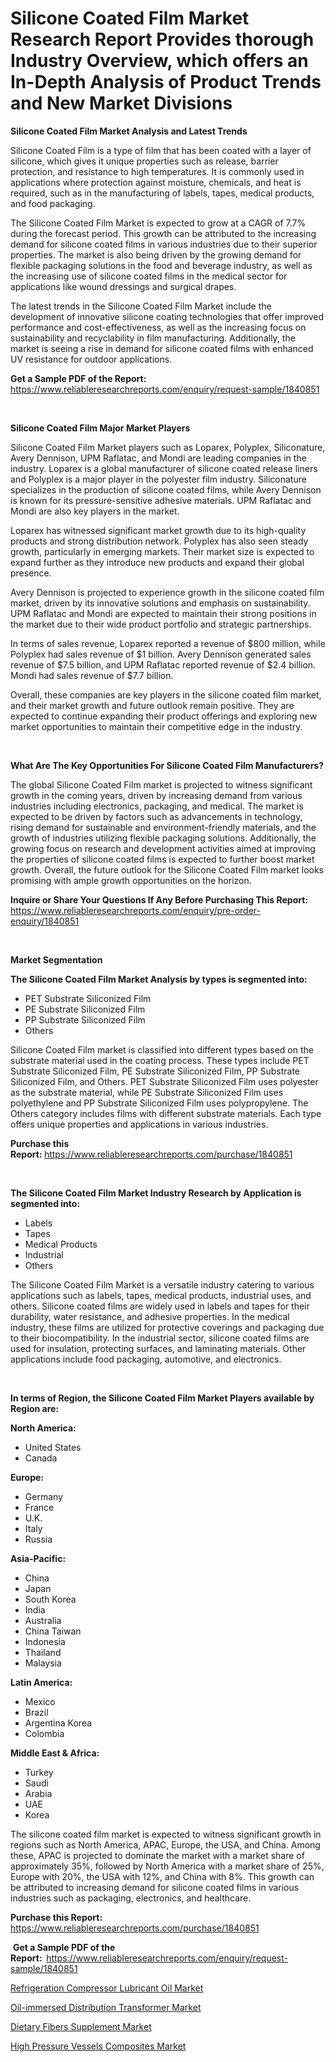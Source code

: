 <p><h1>Silicone Coated Film Market Research Report Provides thorough Industry Overview, which offers an In-Depth Analysis of Product Trends and New Market Divisions</h1></p><p><strong>Silicone Coated Film Market Analysis and Latest Trends</strong></p>
<p><p>Silicone Coated Film is a type of film that has been coated with a layer of silicone, which gives it unique properties such as release, barrier protection, and resistance to high temperatures. It is commonly used in applications where protection against moisture, chemicals, and heat is required, such as in the manufacturing of labels, tapes, medical products, and food packaging.</p><p>The Silicone Coated Film Market is expected to grow at a CAGR of 7.7% during the forecast period. This growth can be attributed to the increasing demand for silicone coated films in various industries due to their superior properties. The market is also being driven by the growing demand for flexible packaging solutions in the food and beverage industry, as well as the increasing use of silicone coated films in the medical sector for applications like wound dressings and surgical drapes.</p><p>The latest trends in the Silicone Coated Film Market include the development of innovative silicone coating technologies that offer improved performance and cost-effectiveness, as well as the increasing focus on sustainability and recyclability in film manufacturing. Additionally, the market is seeing a rise in demand for silicone coated films with enhanced UV resistance for outdoor applications.</p></p>
<p><strong>Get a Sample PDF of the Report:&nbsp;</strong> <a href="https://www.reliableresearchreports.com/enquiry/request-sample/1840851">https://www.reliableresearchreports.com/enquiry/request-sample/1840851</a></p>
<p>&nbsp;</p>
<p><strong>Silicone Coated Film Major Market Players</strong></p>
<p><p>Silicone Coated Film Market players such as Loparex, Polyplex, Siliconature, Avery Dennison, UPM Raflatac, and Mondi are leading companies in the industry. Loparex is a global manufacturer of silicone coated release liners and Polyplex is a major player in the polyester film industry. Siliconature specializes in the production of silicone coated films, while Avery Dennison is known for its pressure-sensitive adhesive materials. UPM Raflatac and Mondi are also key players in the market.</p><p>Loparex has witnessed significant market growth due to its high-quality products and strong distribution network. Polyplex has also seen steady growth, particularly in emerging markets. Their market size is expected to expand further as they introduce new products and expand their global presence.</p><p>Avery Dennison is projected to experience growth in the silicone coated film market, driven by its innovative solutions and emphasis on sustainability. UPM Raflatac and Mondi are expected to maintain their strong positions in the market due to their wide product portfolio and strategic partnerships.</p><p>In terms of sales revenue, Loparex reported a revenue of $800 million, while Polyplex had sales revenue of $1 billion. Avery Dennison generated sales revenue of $7.5 billion, and UPM Raflatac reported revenue of $2.4 billion. Mondi had sales revenue of $7.7 billion.</p><p>Overall, these companies are key players in the silicone coated film market, and their market growth and future outlook remain positive. They are expected to continue expanding their product offerings and exploring new market opportunities to maintain their competitive edge in the industry.</p></p>
<p>&nbsp;</p>
<p><strong>What Are The Key Opportunities For Silicone Coated Film Manufacturers?</strong></p>
<p><p>The global Silicone Coated Film market is projected to witness significant growth in the coming years, driven by increasing demand from various industries including electronics, packaging, and medical. The market is expected to be driven by factors such as advancements in technology, rising demand for sustainable and environment-friendly materials, and the growth of industries utilizing flexible packaging solutions. Additionally, the growing focus on research and development activities aimed at improving the properties of silicone coated films is expected to further boost market growth. Overall, the future outlook for the Silicone Coated Film market looks promising with ample growth opportunities on the horizon.</p></p>
<p><strong>Inquire or Share Your Questions If Any Before Purchasing This Report:</strong> <a href="https://www.reliableresearchreports.com/enquiry/pre-order-enquiry/1840851">https://www.reliableresearchreports.com/enquiry/pre-order-enquiry/1840851</a></p>
<p>&nbsp;</p>
<p><strong>Market Segmentation</strong></p>
<p><strong>The Silicone Coated Film Market Analysis by types is segmented into:</strong></p>
<p><ul><li>PET Substrate Siliconized Film</li><li>PE Substrate Siliconized Film</li><li>PP Substrate Siliconized Film</li><li>Others</li></ul></p>
<p><p>Silicone Coated Film market is classified into different types based on the substrate material used in the coating process. These types include PET Substrate Siliconized Film, PE Substrate Siliconized Film, PP Substrate Siliconized Film, and Others. PET Substrate Siliconized Film uses polyester as the substrate material, while PE Substrate Siliconized Film uses polyethylene and PP Substrate Siliconized Film uses polypropylene. The Others category includes films with different substrate materials. Each type offers unique properties and applications in various industries.</p></p>
<p><strong>Purchase this Report:&nbsp;</strong><a href="https://www.reliableresearchreports.com/purchase/1840851">https://www.reliableresearchreports.com/purchase/1840851</a></p>
<p>&nbsp;</p>
<p><strong>The Silicone Coated Film Market Industry Research by Application is segmented into:</strong></p>
<p><ul><li>Labels</li><li>Tapes</li><li>Medical Products</li><li>Industrial</li><li>Others</li></ul></p>
<p><p>The Silicone Coated Film Market is a versatile industry catering to various applications such as labels, tapes, medical products, industrial uses, and others. Silicone coated films are widely used in labels and tapes for their durability, water resistance, and adhesive properties. In the medical industry, these films are utilized for protective coverings and packaging due to their biocompatibility. In the industrial sector, silicone coated films are used for insulation, protecting surfaces, and laminating materials. Other applications include food packaging, automotive, and electronics.</p></p>
<p>&nbsp;</p>
<p><strong>In terms of Region, the Silicone Coated Film Market Players available by Region are:</strong></p>
<p>
    <p> <strong> North America: </strong>
        <ul>
            <li>United States</li>
            <li>Canada</li>
        </ul>
        </p> 
    <p> <strong> Europe: </strong>
        <ul>
            <li>Germany</li>
            <li>France</li>
            <li>U.K.</li>
            <li>Italy</li>
            <li>Russia</li>
        </ul>
        </p> 
    <p> <strong> Asia-Pacific: </strong>
        <ul>
            <li>China</li>
            <li>Japan</li>
            <li>South Korea</li>
            <li>India</li>
            <li>Australia</li>
            <li>China Taiwan</li>
            <li>Indonesia</li>
            <li>Thailand</li>
            <li>Malaysia</li>
        </ul>
        </p> 
    <p> <strong> Latin America: </strong>
        <ul>
            <li>Mexico</li>
            <li>Brazil</li>
            <li>Argentina Korea</li>
            <li>Colombia</li>
        </ul>
        </p> 
    <p> <strong> Middle East & Africa: </strong>
        <ul>
            <li>Turkey</li>
            <li>Saudi</li>
            <li>Arabia</li>
            <li>UAE</li>
            <li>Korea</li>
        </ul>
    </p>
    </p>
<p><p>The silicone coated film market is expected to witness significant growth in regions such as North America, APAC, Europe, the USA, and China. Among these, APAC is projected to dominate the market with a market share of approximately 35%, followed by North America with a market share of 25%, Europe with 20%, the USA with 12%, and China with 8%. This growth can be attributed to increasing demand for silicone coated films in various industries such as packaging, electronics, and healthcare.</p></p>
<p><strong>Purchase this Report: </strong><a href="https://www.reliableresearchreports.com/purchase/1840851">https://www.reliableresearchreports.com/purchase/1840851</a></p>
<p>&nbsp;<strong>Get a Sample PDF of the Report:&nbsp;&nbsp;</strong><a href="https://www.reliableresearchreports.com/enquiry/request-sample/1840851">https://www.reliableresearchreports.com/enquiry/request-sample/1840851</a></p>
<p><strong></strong></p>
<p><p><a href="https://view.publitas.com/reportprime-1/refrigeration-compressor-lubricant-oil-market-challenges-opportunities-and-growth-drivers-and-major-market-players-forecasted-for-period-from-2024-2031/">Refrigeration Compressor Lubricant Oil Market</a></p><p><a href="https://view.publitas.com/reportprime-1/insights-into-oil-immersed-distribution-transformer-market-size-analysing-market-share-trends-and-growth-from-2024-to-2031/">Oil-immersed Distribution Transformer Market</a></p><p><a href="https://view.publitas.com/reportprime-1/dietary-fibers-supplement-market-analysis-and-market-size-global-industry-overview-market-segmentation-and-forecast-2024-to-2031/">Dietary Fibers Supplement Market</a></p><p><a href="https://zircon-bluebell-299.notion.site/High-Pressure-Vessels-Composites-Market-Size-and-Growth-Market-Segmentation-Regional-and-Country-B-0386b5c4933d42f4b7dc893453cff406">High Pressure Vessels Composites Market</a></p></p>